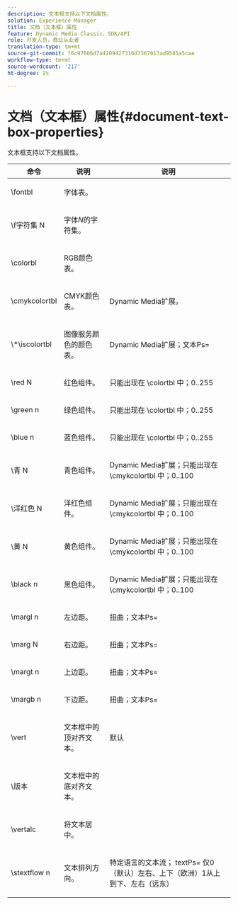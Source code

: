 ```yaml
---
description: 文本框支持以下文档属性。
solution: Experience Manager
title: 文档（文本框）属性
feature: Dynamic Media Classic，SDK/API
role: 开发人员，商业从业者
translation-type: tm+mt
source-git-commit: f6c97606d7a4209427316d7367013ad9585a5cae
workflow-type: tm+mt
source-wordcount: '217'
ht-degree: 1%

---
```



# 文档（文本框）属性{#document-text-box-properties}

文本框支持以下文档属性。

<table id="table_8E1DF8E6BD894D7A9ACFC839918E2315"> 
 <thead> 
  <tr> 
   <th class="entry"> <b>命令</b> </th> 
   <th class="entry"> <b>说明</b> </th> 
   <th class="entry"> <b>说明</b> </th> 
  </tr> 
 </thead>
 <tbody> 
  <tr> 
   <td> <span class="codeph"> \fontbl  </span> </td> 
   <td> <p>字体表。 </p> </td> 
   <td> <p> </p> </td> 
  </tr> 
  <tr> 
   <td> <span class="codeph"> \f字符集 <span class="varname"> N  </span> </span> </td> 
   <td> <p>字体<i>N</i>的字符集。 </p> </td> 
   <td> <p> </p> </td> 
  </tr> 
  <tr> 
   <td> <span class="codeph"> \colorbl  </span> </td> 
   <td> <p>RGB颜色表。 </p> </td> 
   <td> <p> </p> </td> 
  </tr> 
  <tr> 
   <td> <span class="codeph"> \cmykcolortbl  </span> </td> 
   <td> <p>CMYK颜色表。 </p> </td> 
   <td> <p>Dynamic Media扩展。 </p> </td> 
  </tr> 
  <tr> 
   <td> <span class="codeph"> \*\iscolortbl  </span> </td> 
   <td> <p>图像服务颜色的颜色表。 </p> </td> 
   <td> <p>Dynamic Media扩展；<span class="codeph">文本Ps= </span> </p> </td> 
  </tr> 
  <tr> 
   <td> <span class="codeph"> \red  <span class="varname"> N  </span> </span> </td> 
   <td> <p>红色组件。 </p> </td> 
   <td> <p>只能出现在<span class="codeph"> \colortbl </span>中；0..255 </p> </td> 
  </tr> 
  <tr> 
   <td> <span class="codeph"> \green  <span class="varname"> n  </span> </span> </td> 
   <td> <p>绿色组件。 </p> </td> 
   <td> <p>只能出现在<span class="codeph"> \colortbl </span>中；0..255 </p> </td> 
  </tr> 
  <tr> 
   <td> <span class="codeph"> \blue  <span class="varname"> n  </span> </span> </td> 
   <td> <p>蓝色组件。 </p> </td> 
   <td> <p>只能出现在<span class="codeph"> \colortbl </span>中；0..255 </p> </td> 
  </tr> 
  <tr> 
   <td> <span class="codeph"> \青 <span class="varname"> N  </span> </span> </td> 
   <td> <p>青色组件。 </p> </td> 
   <td> <p>Dynamic Media扩展；只能出现在<span class="codeph"> \cmykcolortbl </span>中；0..100 </p> </td> 
  </tr> 
  <tr> 
   <td> <span class="codeph"> \洋红色 <span class="varname"> N  </span> </span> </td> 
   <td> <p>洋红色组件。 </p> </td> 
   <td> <p>Dynamic Media扩展；只能出现在<span class="codeph"> \cmykcolortbl </span>中；0..100 </p> </td> 
  </tr> 
  <tr> 
   <td> <span class="codeph"> \黄 <span class="varname"> N  </span> </span> </td> 
   <td> <p>黄色组件。 </p> </td> 
   <td> <p>Dynamic Media扩展；只能出现在<span class="codeph"> \cmykcolortbl </span>中；0..100 </p> </td> 
  </tr> 
  <tr> 
   <td> <span class="codeph"> \black  <span class="varname"> n  </span> </span> </td> 
   <td> <p>黑色组件。 </p> </td> 
   <td> <p>Dynamic Media扩展；只能出现在<span class="codeph"> \cmykcolortbl </span>中；0..100 </p> </td> 
  </tr> 
  <tr> 
   <td> <span class="codeph"> \margl  <span class="varname"> n  </span> </span> </td> 
   <td> <p>左边距。 </p> </td> 
   <td> <p>扭曲；<span class="codeph">文本Ps= </span> </p> </td> 
  </tr> 
  <tr> 
   <td> <span class="codeph"> \marg  <span class="varname"> N  </span> </span> </td> 
   <td> <p>右边距。 </p> </td> 
   <td> <p>扭曲；<span class="codeph">文本Ps= </span> </p> </td> 
  </tr> 
  <tr> 
   <td> <span class="codeph"> \margt  <span class="varname"> n  </span> </span> </td> 
   <td> <p>上边距。 </p> </td> 
   <td> <p>扭曲；<span class="codeph">文本Ps= </span> </p> </td> 
  </tr> 
  <tr> 
   <td> <span class="codeph"> \margb  <span class="varname"> n  </span> </span> </td> 
   <td> <p>下边距。 </p> </td> 
   <td> <p>扭曲；<span class="codeph">文本Ps= </span> </p> </td> 
  </tr> 
  <tr> 
   <td> <span class="codeph"> \vert  </span> </td> 
   <td> <p>文本框中的顶对齐文本。 </p> </td> 
   <td> <p>默认 </p> </td> 
  </tr> 
  <tr> 
   <td> <span class="codeph"> \版本  </span> </td> 
   <td> <p>文本框中的底对齐文本。 </p> </td> 
   <td> <p> </p> </td> 
  </tr> 
  <tr> 
   <td> <span class="codeph"> \vertalc  </span> </td> 
   <td> <p>将文本居中。 </p> </td> 
   <td> <p> </p> </td> 
  </tr> 
  <tr> 
   <td> <span class="codeph"> \stextflow  <span class="varname"> n  </span> </span> </td> 
   <td> <p>文本排列方向。 </p> </td> 
   <td> <p>特定语言的文本流；<span class="codeph"> textPs= </span>仅0（默认）左右、上下（欧洲）1从上到下、左右（远东） </p> </td> 
  </tr> 
 </tbody> 
</table>

